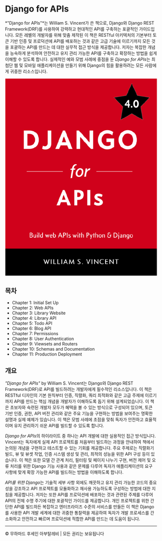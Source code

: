 <!-- ©©©©©©©©©©©©©©©©©©©©©©©© All Rights Are Reserved By Muhammad Husain Abootalebi ©©©©©©©©©©©©©©©©©©©©©©©©©©©©©©©©©© -->

# Django for APIs

*"Django for APIs"*는 William S. Vincent가 쓴 책으로, Django와 Django REST Framework(DRF)를 사용하여 강력하고 현대적인 API를 구축하는 포괄적인 가이드입니다. 모든 레벨의 개발자를 위해 맞춤 제작된 이 책은 RESTful 아키텍처의 기본부터 토큰 기반 인증 및 프로덕션에 API를 배포하는 것과 같은 고급 기술에 이르기까지 모든 것을 포괄하는 API를 만드는 데 대한 실무적 접근 방식을 제공합니다. 저자는 복잡한 개념을 능숙하게 분석하여 안전하고 유지 관리 가능한 API를 구축하고 확장하는 방법을 쉽게 이해할 수 있도록 합니다. 실제적인 예와 모범 사례에 중점을 둔 *Django for APIs*는 최첨단 웹 및 모바일 애플리케이션을 만들기 위해 Django의 힘을 활용하려는 모든 사람에게 귀중한 리소스입니다.

![Django For Beginners](../../assets/Books/Book%20Covers/0%20-%203%20-%20Django%20for%20APIs.webp)

## 목차

- Chapter 1: Initial Set Up
- Chapter 2: Web APIs
- Chapter 3: Library Website
- Chapter 4: Library API
- Chapter 5: Todo API
- Chapter 6: Blog API
- Chapter 7: Permissions
- Chapter 8: User Authentication
- Chapter 9: Viewsets and Routers
- Chapter 10: Schemas and Documentation
- Chapter 11: Production Deployment

## 개요

*"Django for APIs"* by William S. Vincent는 Django와 Django REST Framework(DRF)로 API를 빌드하려는 개발자에게 필수적인 리소스입니다. 이 책은 RESTful 디자인의 기본 원칙부터 인증, 직렬화, 쿼리 최적화와 같은 고급 주제에 이르기까지 API를 만드는 핵심 개념을 개발자가 이해하도록 돕기 위해 설계되었습니다. 이 책은 초보자와 숙련된 개발자 모두가 혜택을 볼 수 있는 방식으로 구성되어 있으며, 토큰 기반 인증, 권한, API 버전 관리와 같은 주요 기능을 구현하는 방법을 보여주는 명확한 설명과 실제 예제가 있습니다. 이 책은 모범 사례에 초점을 맞춰 독자가 안전하고 효율적이며 유지 관리하기 쉬운 API를 빌드할 수 있도록 합니다.

*Django for APIs*의 하이라이트 중 하나는 API 개발에 대한 실용적인 접근 방식입니다. Vincent는 독자에게 실제 API 프로젝트를 처음부터 빌드하는 과정을 안내하여 책에서 논의된 개념을 구현하고 테스트할 수 있는 기회를 제공합니다. 주요 주제로는 직렬화기 빌드, 뷰 및 뷰셋 작업, 인증 시스템 생성 및 관리, 최적의 성능을 위한 API 구성 등이 있습니다. 이 책은 또한 모델 간 관계 처리, 필터링 및 페이지 나누기 구현, 버전 제어 및 오류 처리를 위한 Django 기능 사용과 같은 문제를 다루어 독자가 애플리케이션의 요구 사항에 맞게 확장 가능한 API를 빌드하는 방법을 이해하도록 합니다.

*API를 위한 Django*는 기술적 세부 사항 외에도 깨끗하고 유지 관리 가능한 코드의 중요성을 강조하고 API 프로젝트를 모듈화하고 재사용 가능하도록 구성하는 방법에 대한 지침을 제공합니다. 저자는 또한 API를 프로덕션에 배포하는 것과 관련된 주제를 다루어 API의 전체 수명 주기에 대한 포괄적인 가이드를 제공합니다. 개인 프로젝트를 위한 간단한 API를 빌드하든 복잡하고 엔터프라이즈 수준의 서비스를 만들든 이 책은 Django를 사용한 API 개발 세계에 대한 귀중한 통찰력을 제공하여 독자가 개발 프로세스를 간소화하고 안전하고 빠르며 프로덕션에 적합한 API를 만드는 데 도움이 됩니다.

---

© 무하마드 후세인 아부탈레비 | 모든 권리는 보유됩니다

<!-- ©©©©©©©©©©©©©©©©©©©©©©©© All Rights Are Reserved By Muhammad Husain Abootalebi ©©©©©©©©©©©©©©©©©©©©©©©©©©©©©©©©©© -->
